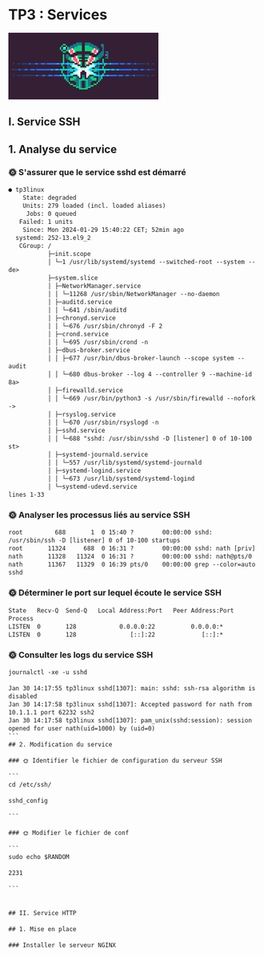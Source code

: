# TP3 : Services
![Alt text](image.png)

## I. Service SSH

## 1. Analyse du service

### 🌞 S'assurer que le service sshd est démarré

```
● tp3linux
    State: degraded
    Units: 279 loaded (incl. loaded aliases)
     Jobs: 0 queued
   Failed: 1 units
    Since: Mon 2024-01-29 15:40:22 CET; 52min ago
  systemd: 252-13.el9_2
   CGroup: /
           ├─init.scope
           │ └─1 /usr/lib/systemd/systemd --switched-root --system --de>
           ├─system.slice
           │ ├─NetworkManager.service
           │ │ └─11268 /usr/sbin/NetworkManager --no-daemon
           │ ├─auditd.service
           │ │ └─641 /sbin/auditd
           │ ├─chronyd.service
           │ │ └─676 /usr/sbin/chronyd -F 2
           │ ├─crond.service
           │ │ └─695 /usr/sbin/crond -n
           │ ├─dbus-broker.service
           │ │ ├─677 /usr/bin/dbus-broker-launch --scope system --audit
           │ │ └─680 dbus-broker --log 4 --controller 9 --machine-id 8a>
           │ ├─firewalld.service
           │ │ └─669 /usr/bin/python3 -s /usr/sbin/firewalld --nofork ->
           │ ├─rsyslog.service
           │ │ └─670 /usr/sbin/rsyslogd -n
           │ ├─sshd.service
           │ │ └─688 "sshd: /usr/sbin/sshd -D [listener] 0 of 10-100 st>
           │ ├─systemd-journald.service
           │ │ └─557 /usr/lib/systemd/systemd-journald
           │ ├─systemd-logind.service
           │ │ └─673 /usr/lib/systemd/systemd-logind
           │ └─systemd-udevd.service
lines 1-33
```

### 🌞 Analyser les processus liés au service SSH

```
root         688       1  0 15:40 ?        00:00:00 sshd: /usr/sbin/ssh -D [listener] 0 of 10-100 startups
root       11324     688  0 16:31 ?        00:00:00 sshd: nath [priv]
nath       11328   11324  0 16:31 ?        00:00:00 sshd: nath@pts/0
nath       11367   11329  0 16:39 pts/0    00:00:00 grep --color=auto sshd
```
### 🌞 Déterminer le port sur lequel écoute le service SSH

```
State   Recv-Q  Send-Q   Local Address:Port   Peer Address:Port Process
LISTEN  0       128            0.0.0.0:22          0.0.0.0:*
LISTEN  0       128               [::]:22             [::]:*
```

### 🌞 Consulter les logs du service SSH

````
journalctl -xe -u sshd

Jan 30 14:17:55 tp3linux sshd[1307]: main: sshd: ssh-rsa algorithm is disabled
Jan 30 14:17:58 tp3linux sshd[1307]: Accepted password for nath from 10.1.1.1 port 62232 ssh2
Jan 30 14:17:58 tp3linux sshd[1307]: pam_unix(sshd:session): session opened for user nath(uid=1000) by (uid=0)
```
## 2. Modification du service

### 🌞 Identifier le fichier de configuration du serveur SSH

```
cd /etc/ssh/

sshd_config

```

### 🌞 Modifier le fichier de conf

```
sudo echo $RANDOM

2231

```


## II. Service HTTP

## 1. Mise en place

### Installer le serveur NGINX

